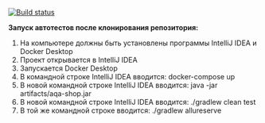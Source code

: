 [![Build status](https://ci.appveyor.com/api/projects/status/r3fct0wy5488xso8?svg=true)](https://ci.appveyor.com/project/PupiYakiSan/automated-testing-coursework)

**Запуск автотестов после клонирования репозитория:**
1. На компьютере должны быть установлены программы IntelliJ IDEA и Docker Desktop
1. Проект открывается в IntelliJ IDEA
1. Запускается Docker Desktop
1. В командной строке IntelliJ IDEA вводится: docker-compose up
1. В новой командной строке IntelliJ IDEA вводится: java -jar artifacts/aqa-shop.jar
1. В новой командной строке IntelliJ IDEA вводится: ./gradlew clean test
1. В той же командной строке вводится: ./gradlew allureserve
